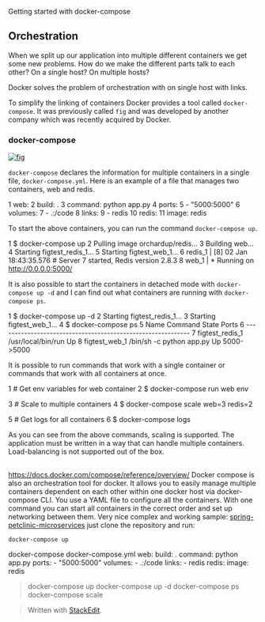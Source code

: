 
Getting started with docker-compose
## Orchestration

When we split up our application into multiple different containers we get some new problems. How do we make the different parts talk to each other? On a single host? On multiple hosts?

Docker solves the problem of orchestration with on single host with links.

To simplify the linking of containers Docker provides a tool called `docker-compose`. It was previously called `fig` and was developed by another company which was recently acquired by Docker.

### docker-compose

[![fig](https://blog.jayway.com/wp-content/uploads/2015/03/fig-150x150.png)](http://blog.jayway.com/wp-content/uploads/2015/03/fig.png)

`docker-compose` declares the information for multiple containers in a single file, `docker-compose.yml`. Here is an example of a file that manages two containers, web and redis.

  1 web:
  2   build: .
  3   command: python app.py
  4   ports:
  5    - "5000:5000"
  6   volumes:
  7    - .:/code
  8   links:
  9    - redis
 10 redis:
 11   image: redis

To start the above containers, you can run the command `docker-compose up`.

  1 $ docker-compose up
  2 Pulling image orchardup/redis...
  3 Building web...
  4 Starting figtest_redis_1...
  5 Starting figtest_web_1...
  6 redis_1 | [8] 02 Jan 18:43:35.576 # Server
  7 started, Redis version 2.8.3
  8 web_1   |  * Running on http://0.0.0.0:5000/

It is also possible to start the containers in detached mode with `docker-compose up -d` and I can find out what containers are running with `docker-compose ps`.

  1 $ docker-compose up -d
  2 Starting figtest_redis_1...
  3 Starting figtest_web_1...
  4 $ docker-compose ps
  5 Name              Command                    State   Ports
  6 ------------------------------------------------------------
  7 figtest_redis_1   /usr/local/bin/run         Up
  8 figtest_web_1     /bin/sh -c python app.py   Up      5000->5000

It is possible to run commands that work with a single container or commands that work with all containers at once.

  1 # Get env variables for web container
  2 $ docker-compose run web env

  3 # Scale to multiple containers
  4 $ docker-compose scale web=3 redis=2

  5 # Get logs for all containers
  6 $ docker-compose logs

As you can see from the above commands, scaling is supported. The application must be written in a way that can handle multiple containers. Load-balancing is not supported out of the box.

##
https://docs.docker.com/compose/reference/overview/
Docker compose is also an orchestration tool for docker. It allows you to easily manage multiple containers dependent on each other within one docker host via docker-compose CLI. You use a YAML file to configure all the containers. With one command you can start all containers in the correct order and set up networking between them.
Very nice complex and working sample: [spring-petclinic-microservices](https://github.com/spring-petclinic/spring-petclinic-microservices)
just clone the repository and run:
```shell
docker-compose up
```
docker-compose
docker-compose.yml
web:
  build: .
  command: python app.py
  ports:
    - "5000:5000"
  volumes:
    - .:/code
  links:
    - redis
redis:
  image: redis

>docker-compose up
>docker-compose up -d
>docker-compose ps
>docker-compose scale


> Written with [StackEdit](https://stackedit.io/).
<!--stackedit_data:
eyJoaXN0b3J5IjpbLTE3NDU4MjQ3MThdfQ==
-->